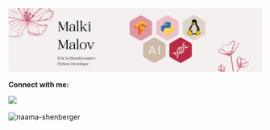 ![image](https://github.com/MalkiMalov/MalkiMalov/blob/main/image%201.png)

**Connect with me:**

[![](https://img.shields.io/badge/linkedin-%230077B5.svg?style=for-the-badge&logo=linkedin)](https://www.linkedin.com/in/malki-malov-1652b3197)

<p><img align="left" src="https://github-readme-stats.vercel.app/api/top-langs?username=MalkiMalov&show_icons=true&locale=en&layout=compact" alt="naama-shenberger" /></p>
